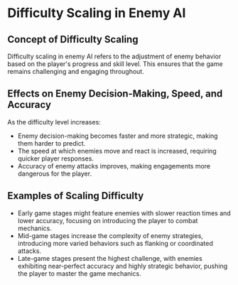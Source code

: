 # Difficulty Scaling in Enemy AI

## Concept of Difficulty Scaling
Difficulty scaling in enemy AI refers to the adjustment of enemy behavior based on the player's progress and skill level. This ensures that the game remains challenging and engaging throughout.

## Effects on Enemy Decision-Making, Speed, and Accuracy
As the difficulty level increases:
- Enemy decision-making becomes faster and more strategic, making them harder to predict.
- The speed at which enemies move and react is increased, requiring quicker player responses.
- Accuracy of enemy attacks improves, making engagements more dangerous for the player.

## Examples of Scaling Difficulty
- Early game stages might feature enemies with slower reaction times and lower accuracy, focusing on introducing the player to combat mechanics.
- Mid-game stages increase the complexity of enemy strategies, introducing more varied behaviors such as flanking or coordinated attacks.
- Late-game stages present the highest challenge, with enemies exhibiting near-perfect accuracy and highly strategic behavior, pushing the player to master the game mechanics.
